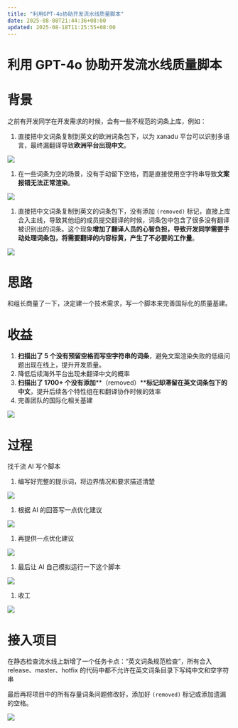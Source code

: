 ```yaml
---
title: "利用GPT-4o协助开发流水线质量脚本"
date: 2025-08-08T21:44:36+08:00
updated: 2025-08-18T11:25:55+08:00
---
```


# 利用 GPT-4o 协助开发流水线质量脚本

# 背景

之前有开发同学在开发需求的时候，会有一些不规范的词条上库，例如：

1. 直接把中文词条复制到英文的欧洲词条包下，以为 xanadu 平台可以识别多语言，最终漏翻译导致**欧洲平台出现中文**。

![](./img/MxrZbtjGWo411UxSYsccnkXjnOe.png)

1. 在一些词条为空的场景，没有手动留下空格，而是直接使用空字符串导致**文案报错无法正常渲染**。

![](./img/LbDXbqI4voov9Vx8986cIYIwnEe.png)

1. 直接把中文词条复制到英文的词条包下，没有添加 `(removed)` 标记，直接上库合入主线，导致其他组的成员提交翻译的时候，词条包中包含了很多没有翻译被识别出的词条。这个现象**增加了翻译人员的心智负担，导致开发同学需要手动处理词条包，将需要翻译的内容标黄，产生了不必要的工作量**。

![](./img/NjM4bZj8UoU7cYx4hLYcaPzenbf.png)

# 思路

和组长商量了一下，决定建一个技术需求，写一个脚本来完善国际化的质量基建。

# 收益

1. **扫描出了 5 个没有预留空格而写空字符串的词条**，避免文案渲染失败的低级问题出现在线上，提升开发质量。
2. 降低后续海外平台出现未翻译中文的概率
3. **扫描出了 1700+ 个没有添加****（removed）****标记却滞留在英文词条包下的中文**，提升后续各个特性组在和翻译协作时候的效率
4. 完善团队的国际化相关基建

![](./img/C0rpbOdBQoeSC3xqaMQc7AyUnVd.png)

# 过程

找千流 AI 写个脚本

1. 编写好完整的提示词，将边界情况和要求描述清楚

![](./img/H5PQb92Wror6dLx3mJ3cI5ijne4.png)

1. 根据 AI 的回答写一点优化建议

![](./img/I2cmbOP23ozRB1xvKcmchsZ5nQg.png)

1. 再提供一点优化建议

![](./img/DLA8bOvH3obVkDxp9TbcEK0Bnhb.png)

1. 最后让 AI 自己模拟运行一下这个脚本

![](./img/QIY2bsBYPo1IZVxIcqVcRGL9nGb.png)

1. 收工

![](./img/OtJTbnAsOoOxtYxRHnjcZQewnPd.png)

# 接入项目

在静态检查流水线上新增了一个任务卡点：“英文词条规范检查”，所有合入 release、master、hotfix 的代码中都不允许在英文词条目录下写纯中文和空字符串

最后再将项目中的所有存量词条问题修改好，添加好 `(removed)` 标记或添加遗漏的空格。

![](./img/WgN6b1Bfco7la9xPHkDcnwmBnFe.png)
